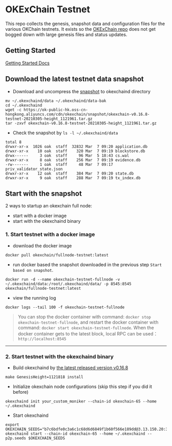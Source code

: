 # OKExChain Testnet

This repo collects the genesis, snapshot data and configuration files for the various OKChain
testnets. It exists so the [OKExChain repo](https://github.com/okex/okexchain)
does not get bogged down with large genesis files and status updates.

## Getting Started

[Getting Started Docs](https://okexchain-docs.readthedocs.io/en/latest/getting-start/join-okexchain-testnet.html)

## Download the latest testnet data snapshot

- Download and uncompress the [snapshot](https://ok-public-hk.oss-cn-hongkong.aliyuncs.com/cdn/okexchain/snapshot/okexchain-v0.16.8-testnet-20210305-height_1121961.tar.gz) to okexchaind directory
```
mv ~/.okexchaind/data ~/.okexchaind/data-bak
cd ~/.okexchaind 
wget -c https://ok-public-hk.oss-cn-hongkong.aliyuncs.com/cdn/okexchain/snapshot/okexchain-v0.16.8-testnet-20210305-height_1121961.tar.gz
tar -zxvf okexchain-v0.16.8-testnet-20210305-height_1121961.tar.gz
```

- Check the snapshot by `ls -l ~/.okexchaind/data`
```
total 8
drwxr-xr-x  1026 oak  staff  32832 Mar  7 09:20 application.db
drwxr-xr-x    10 oak  staff    320 Mar  7 09:19 blockstore.db
drwx------     3 oak  staff     96 Mar  5 18:43 cs.wal
drwxr-xr-x     8 oak  staff    256 Mar  7 09:19 evidence.db
-rw-------     1 oak  staff     48 Mar  7 09:17 priv_validator_state.json
drwxr-xr-x    12 oak  staff    384 Mar  7 09:20 state.db
drwxr-xr-x     9 oak  staff    288 Mar  7 09:19 tx_index.db
```

## Start with the snapshot
2 ways to startup an okexchain full node: 
- start with a docker image
- start with the okexchaind binary

### 1. Start testnet with a docker image
- download the docker image
```
docker pull okexchain/fullnode-testnet:latest
```

- run docker based the snapshot downloaded in the previous step `Start based on snapshot`.
```
docker run -d --name okexchain-testnet-fullnode -v ~/.okexchaind/data:/root/.okexchaind/data/ -p 8545:8545 okexchain/fullnode-testnet:latest
```

- view the running log
```
docker logs --tail 100 -f okexchain-testnet-fullnode
```

> You can stop the docker container with command: `docker stop okexchain-testnet-fullnode`, and restart the docker container with command: `docker start okexchain-testnet-fullnode`. 
When the docker container gets to the latest block, local RPC can be used：`http://localhost:8545`

___
### 2. Start testnet with the okexchaind binary

- Build okexchaind by [the latest released version v0.16.8](https://github.com/okex/okexchain/releases/tag/v0.16.8)
```
make GenesisHeight=1121818 install
```

- Initialize okexchain node configurations (skip this step if you did it before)
```shell script
okexchaind init your_custom_moniker --chain-id okexchain-65 --home ~/.okexchaind
````

- Start okexchaind
```shell script
export OKEXCHAIN_SEEDS="b7c6bdfe0c3a6c1c68d6d6849f1b60f566e189dd@3.13.150.20:36656,d7eec05e6449945c8e0fd080d58977d671eae588@35.176.111.229:36656,223b5b41d1dba9057401def49b456630e1ab2599@18.162.106.25:36656"
okexchaind start --chain-id okexchain-65 --home ~/.okexchaind --p2p.seeds $OKEXCHAIN_SEEDS
```






